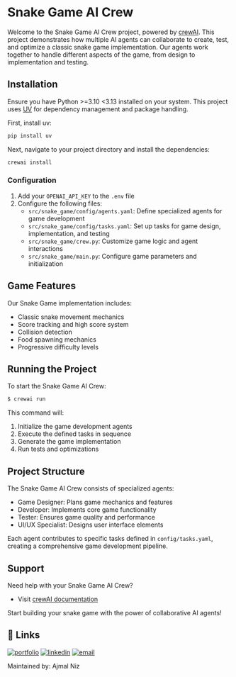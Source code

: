 # Snake Game AI Crew

Welcome to the Snake Game AI Crew project, powered by [crewAI](https://crewai.com). This project demonstrates how multiple AI agents can collaborate to create, test, and optimize a classic snake game implementation. Our agents work together to handle different aspects of the game, from design to implementation and testing.

## Installation

Ensure you have Python >=3.10 <3.13 installed on your system. This project uses [UV](https://docs.astral.sh/uv/) for dependency management and package handling.

First, install uv:

```bash
pip install uv
```

Next, navigate to your project directory and install the dependencies:

```bash
crewai install
```

### Configuration

1. Add your `OPENAI_API_KEY` to the `.env` file
2. Configure the following files:
   - `src/snake_game/config/agents.yaml`: Define specialized agents for game development
   - `src/snake_game/config/tasks.yaml`: Set up tasks for game design, implementation, and testing
   - `src/snake_game/crew.py`: Customize game logic and agent interactions
   - `src/snake_game/main.py`: Configure game parameters and initialization

## Game Features

Our Snake Game implementation includes:
- Classic snake movement mechanics
- Score tracking and high score system
- Collision detection
- Food spawning mechanics
- Progressive difficulty levels

## Running the Project

To start the Snake Game AI Crew:

```bash
$ crewai run
```

This command will:
1. Initialize the game development agents
2. Execute the defined tasks in sequence
3. Generate the game implementation
4. Run tests and optimizations

## Project Structure

The Snake Game AI Crew consists of specialized agents:
- Game Designer: Plans game mechanics and features
- Developer: Implements core game functionality
- Tester: Ensures game quality and performance
- UI/UX Specialist: Designs user interface elements

Each agent contributes to specific tasks defined in `config/tasks.yaml`, creating a comprehensive game development pipeline.

## Support

Need help with your Snake Game AI Crew?
- Visit [crewAI documentation](https://docs.crewai.com)

Start building your snake game with the power of collaborative AI agents!
## 🔗 Links

[![portfolio](https://img.shields.io/badge/portfolio-000?style=for-the-badge&logo=vercel&logoColor=white)](https://portfolio-woad-sigma-11.vercel.app/)
[![linkedin](https://img.shields.io/badge/linkedin-0A66C2?style=for-the-badge&logo=linkedin&logoColor=white)](https://www.linkedin.com/in/ajmal-ai-engineer/)
[![email](https://img.shields.io/badge/email-D14836?style=for-the-badge&logo=gmail&logoColor=white)](mailto:aknizamani@gmail.com)


Maintained by: Ajmal Niz
